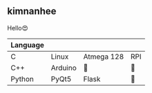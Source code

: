 ## kimnanhee

Hello😍

| Language |         |            |      |
| -------- | ------- | ---------- | ---- |
| C        | Linux   | Atmega 128 | RPI  |
| C++      | Arduino | 🍑          | 🍑    |
| Python   | PyQt5   | Flask      | 🍑    |

